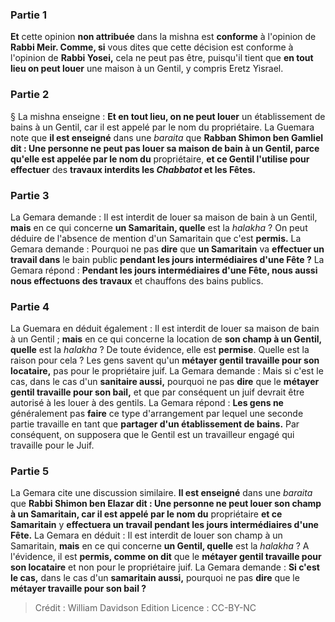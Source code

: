 
### Partie 1
<b>Et</b> cette opinion <b>non attribuée</b> dans la mishna est <b>conforme</b> à l'opinion de <b>Rabbi Meir. Comme, si</b> vous dites que cette décision est conforme à l'opinion de <b>Rabbi Yosei,</b> cela ne peut pas être, puisqu'il tient que <b>en tout lieu on peut louer</b> une maison à un Gentil, y compris Eretz Yisrael.

### Partie 2
§ La mishna enseigne : <b>Et en tout lieu, on ne peut louer</b> un établissement de bains à un Gentil, car il est appelé par le nom du propriétaire. La Guemara note que <b>il est enseigné</b> dans une <i>baraita</i> que <b>Rabban Shimon ben Gamliel dit : Une personne ne peut pas louer sa maison de bain à un Gentil, parce qu'elle est appelée par le nom du</b> propriétaire, <b>et ce Gentil l'utilise pour effectuer</b> des <b>travaux interdits les <i>Chabbatot</i> et les Fêtes.</b>

### Partie 3
La Gemara demande : Il est interdit de louer sa maison de bain à un Gentil, <b>mais</b> en ce qui concerne <b>un Samaritain, quelle</b> est la <i>halakha</i> ? On peut déduire de l'absence de mention d'un Samaritain que c'est <b>permis.</b> La Gemara demande : Pourquoi ne pas <b>dire</b> que <b>un Samaritain</b> va <b>effectuer un travail dans</b> le bain public <b>pendant les jours intermédiaires d'une Fête ?</b> La Gemara répond : <b>Pendant les jours intermédiaires d'une Fête, nous aussi nous effectuons des travaux</b> et chauffons des bains publics.

### Partie 4
La Guemara en déduit également : Il est interdit de louer sa maison de bain à un Gentil ; <b>mais</b> en ce qui concerne la location de <b>son champ à un Gentil, quelle</b> est la <i>halakha</i> ? De toute évidence, elle est <b>permise</b>. Quelle est la raison</b> pour cela ? Les gens savent qu'un <b>métayer gentil travaille pour son locataire,</b> pas pour le propriétaire juif. La Gemara demande : Mais si c'est le cas, dans le cas d'un <b>sanitaire aussi,</b> pourquoi ne pas <b>dire</b> que le <b>métayer gentil travaille pour son bail,</b> et que par conséquent un juif devrait être autorisé à les louer à des gentils. La Gemara répond : <b>Les gens ne</b> généralement pas <b>faire</b> ce type d'arrangement par lequel une seconde partie travaille en tant que <b>partager d'un établissement de bains.</b> Par conséquent, on supposera que le Gentil est un travailleur engagé qui travaille pour le Juif.

### Partie 5
La Gemara cite une discussion similaire. <b>Il est enseigné</b> dans une <i>baraita</i> que <b>Rabbi Shimon ben Elazar dit : Une personne ne peut louer son champ à un Samaritain, car il est appelé par le nom du</b> propriétaire <b>et ce Samaritain</b> y <b>effectuera un travail pendant les jours intermédiaires d'une Fête.</b> La Gemara en déduit : Il est interdit de louer son champ à un Samaritain, <b>mais</b> en ce qui concerne <b>un Gentil, quelle</b> est la <i>halakha</i> ? A l'évidence, il est <b>permis, comme on dit</b> que le <b>métayer gentil travaille pour son locataire</b> et non pour le propriétaire juif. La Gemara demande : <b>Si c'est le cas,</b> dans le cas d'un <b>samaritain aussi,</b> pourquoi ne pas <b>dire</b> que le <b>métayer travaille pour son bail ?</b>

>Crédit : William Davidson Edition
>Licence : CC-BY-NC